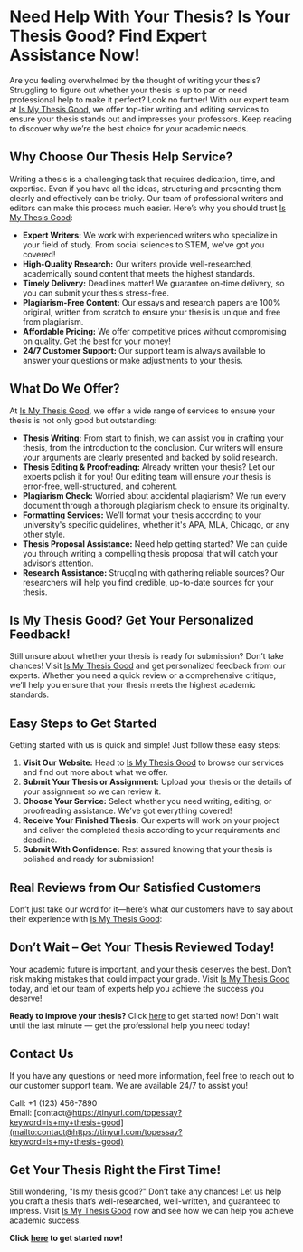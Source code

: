 # Need Help With Your Thesis? Is Your Thesis Good? Find Expert Assistance Now!

Are you feeling overwhelmed by the thought of writing your thesis? Struggling to figure out whether your thesis is up to par or need professional help to make it perfect? Look no further! With our expert team at [Is My Thesis Good](https://tinyurl.com/topessay?keyword=is+my+thesis+good), we offer top-tier writing and editing services to ensure your thesis stands out and impresses your professors. Keep reading to discover why we’re the best choice for your academic needs.

## Why Choose Our Thesis Help Service?

Writing a thesis is a challenging task that requires dedication, time, and expertise. Even if you have all the ideas, structuring and presenting them clearly and effectively can be tricky. Our team of professional writers and editors can make this process much easier. Here’s why you should trust [Is My Thesis Good](https://tinyurl.com/topessay?keyword=is+my+thesis+good):

- **Expert Writers:** We work with experienced writers who specialize in your field of study. From social sciences to STEM, we've got you covered!
- **High-Quality Research:** Our writers provide well-researched, academically sound content that meets the highest standards.
- **Timely Delivery:** Deadlines matter! We guarantee on-time delivery, so you can submit your thesis stress-free.
- **Plagiarism-Free Content:** Our essays and research papers are 100% original, written from scratch to ensure your thesis is unique and free from plagiarism.
- **Affordable Pricing:** We offer competitive prices without compromising on quality. Get the best for your money!
- **24/7 Customer Support:** Our support team is always available to answer your questions or make adjustments to your thesis.

## What Do We Offer?

At [Is My Thesis Good](https://tinyurl.com/topessay?keyword=is+my+thesis+good), we offer a wide range of services to ensure your thesis is not only good but outstanding:

- **Thesis Writing:** From start to finish, we can assist you in crafting your thesis, from the introduction to the conclusion. Our writers will ensure your arguments are clearly presented and backed by solid research.
- **Thesis Editing & Proofreading:** Already written your thesis? Let our experts polish it for you! Our editing team will ensure your thesis is error-free, well-structured, and coherent.
- **Plagiarism Check:** Worried about accidental plagiarism? We run every document through a thorough plagiarism check to ensure its originality.
- **Formatting Services:** We’ll format your thesis according to your university's specific guidelines, whether it's APA, MLA, Chicago, or any other style.
- **Thesis Proposal Assistance:** Need help getting started? We can guide you through writing a compelling thesis proposal that will catch your advisor’s attention.
- **Research Assistance:** Struggling with gathering reliable sources? Our researchers will help you find credible, up-to-date sources for your thesis.

## Is My Thesis Good? Get Your Personalized Feedback!

Still unsure about whether your thesis is ready for submission? Don’t take chances! Visit [Is My Thesis Good](https://tinyurl.com/topessay?keyword=is+my+thesis+good) and get personalized feedback from our experts. Whether you need a quick review or a comprehensive critique, we’ll help you ensure that your thesis meets the highest academic standards.

## Easy Steps to Get Started

Getting started with us is quick and simple! Just follow these easy steps:

1. **Visit Our Website:** Head to [Is My Thesis Good](https://tinyurl.com/topessay?keyword=is+my+thesis+good) to browse our services and find out more about what we offer.
2. **Submit Your Thesis or Assignment:** Upload your thesis or the details of your assignment so we can review it.
3. **Choose Your Service:** Select whether you need writing, editing, or proofreading assistance. We’ve got everything covered!
4. **Receive Your Finished Thesis:** Our experts will work on your project and deliver the completed thesis according to your requirements and deadline.
5. **Submit With Confidence:** Rest assured knowing that your thesis is polished and ready for submission!

## Real Reviews from Our Satisfied Customers

Don’t just take our word for it—here’s what our customers have to say about their experience with [Is My Thesis Good](https://tinyurl.com/topessay?keyword=is+my+thesis+good):

## Don’t Wait – Get Your Thesis Reviewed Today!

Your academic future is important, and your thesis deserves the best. Don’t risk making mistakes that could impact your grade. Visit [Is My Thesis Good](https://tinyurl.com/topessay?keyword=is+my+thesis+good) today, and let our team of experts help you achieve the success you deserve!

**Ready to improve your thesis?** Click [here](https://tinyurl.com/topessay?keyword=is+my+thesis+good) to get started now! Don't wait until the last minute — get the professional help you need today!

## Contact Us

If you have any questions or need more information, feel free to reach out to our customer support team. We are available 24/7 to assist you!

Call: +1 (123) 456-7890  
Email: [contact@https://tinyurl.com/topessay?keyword=is+my+thesis+good](mailto:contact@https://tinyurl.com/topessay?keyword=is+my+thesis+good)

## Get Your Thesis Right the First Time!

Still wondering, "Is my thesis good?" Don’t take any chances! Let us help you craft a thesis that’s well-researched, well-written, and guaranteed to impress. Visit [Is My Thesis Good](https://tinyurl.com/topessay?keyword=is+my+thesis+good) now and see how we can help you achieve academic success.

**Click [here](https://tinyurl.com/topessay?keyword=is+my+thesis+good) to get started now!**
